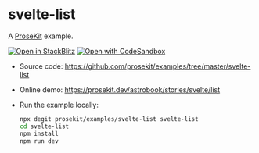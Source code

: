 # svelte-list

A [ProseKit](https://prosekit.dev) example.

[![Open in StackBlitz](https://developer.stackblitz.com/img/open_in_stackblitz.svg)](https://stackblitz.com/github/prosekit/examples/tree/master/svelte-list)
[![Open with CodeSandbox](https://assets.codesandbox.io/github/button-edit-lime.svg)](https://codesandbox.io/p/sandbox/github/prosekit/examples/tree/master/svelte-list)

- Source code: https://github.com/prosekit/examples/tree/master/svelte-list
- Online demo: https://prosekit.dev/astrobook/stories/svelte/list
- Run the example locally:

  ```bash
  npx degit prosekit/examples/svelte-list svelte-list
  cd svelte-list
  npm install
  npm run dev
  ```
